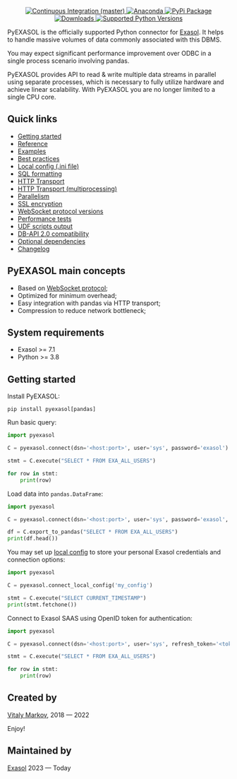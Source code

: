 <p align="center">
<a href="https://github.com/exasol/pyexasol/actions/workflows/ci-master.yml">
    <img src="https://github.com/exasol/pyexasol/actions/workflows/ci-master.yml/badge.svg" alt="Continuous Integration (master)">
</a>
<a href="https://anaconda.org/conda-forge/pyexasol">
    <img src="https://anaconda.org/conda-forge/pyexasol/badges/version.svg" alt="Anaconda">
</a>
<a href="https://pypi.org/project/pyexasol/">
    <img src="https://img.shields.io/pypi/v/pyexasol" alt="PyPi Package">
</a>
<a href="https://pypi.org/project/pyexasol/">
    <img src="https://img.shields.io/pypi/dm/pyexasol" alt="Downloads">
</a>
<a href="https://pypi.org/project/pyexasol/">
    <img src="https://img.shields.io/pypi/pyversions/pyexasol" alt="Supported Python Versions">
</a>
</p>

PyEXASOL is the officially supported Python connector for [Exasol](https://www.exasol.com). It helps to handle massive volumes of data commonly associated with this DBMS.

You may expect significant performance improvement over ODBC in a single process scenario involving pandas.

PyEXASOL provides API to read & write multiple data streams in parallel using separate processes, which is necessary to fully utilize hardware and achieve linear scalability. With PyEXASOL you are no longer limited to a single CPU core.


## Quick links
- [Getting started](#getting-started)
- [Reference](/docs/REFERENCE.md)
- [Examples](/docs/EXAMPLES.md)
- [Best practices](/docs/BEST_PRACTICES.md)
- [Local config (.ini file)](/docs/LOCAL_CONFIG.md)
- [SQL formatting](/docs/SQL_FORMATTING.md)
- [HTTP Transport](/docs/HTTP_TRANSPORT.md)
- [HTTP Transport (multiprocessing)](/docs/HTTP_TRANSPORT_PARALLEL.md)
- [Parallelism](/docs/PARALLELISM.md)
- [SSL encryption](/docs/ENCRYPTION.md)
- [WebSocket protocol versions](/docs/PROTOCOL_VERSION.md)
- [Performance tests](/docs/PERFORMANCE.md)
- [UDF scripts output](/docs/SCRIPT_OUTPUT.md)
- [DB-API 2.0 compatibility](/docs/DBAPI_COMPAT.md)
- [Optional dependencies](/docs/DEPENDENCIES.md)
- [Changelog](/CHANGELOG.md)


## PyEXASOL main concepts

- Based on [WebSocket protocol](https://github.com/exasol/websocket-api);
- Optimized for minimum overhead;
- Easy integration with pandas via HTTP transport;
- Compression to reduce network bottleneck;


## System requirements

- Exasol >= 7.1
- Python >= 3.8


## Getting started

Install PyEXASOL:
```
pip install pyexasol[pandas]
```

Run basic query:
```python
import pyexasol

C = pyexasol.connect(dsn='<host:port>', user='sys', password='exasol')

stmt = C.execute("SELECT * FROM EXA_ALL_USERS")

for row in stmt:
    print(row)
```

Load data into `pandas.DataFrame`:
```python
import pyexasol

C = pyexasol.connect(dsn='<host:port>', user='sys', password='exasol', compression=True)

df = C.export_to_pandas("SELECT * FROM EXA_ALL_USERS")
print(df.head())
```

You may set up [local config](/docs/LOCAL_CONFIG.md) to store your personal Exasol credentials and connection options:
```python
import pyexasol

C = pyexasol.connect_local_config('my_config')

stmt = C.execute("SELECT CURRENT_TIMESTAMP")
print(stmt.fetchone())
```

Connect to Exasol SAAS using OpenID token for authentication:

```python
import pyexasol

C = pyexasol.connect(dsn='<host:port>', user='sys', refresh_token='<token>')

stmt = C.execute("SELECT * FROM EXA_ALL_USERS")

for row in stmt:
    print(row)
```

## Created by
[Vitaly Markov](https://www.linkedin.com/in/markov-vitaly/), 2018 — 2022

Enjoy!

## Maintained by
[Exasol](https://www.exasol.com) 2023 — Today 

